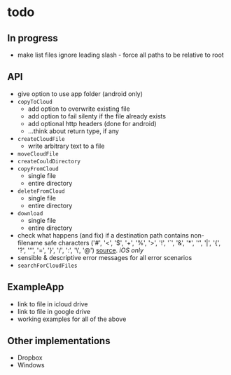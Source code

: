 # todo

## In progress

 * make list files ignore leading slash - force all paths to be relative to root
 
## API

 * give option to use app folder (android only)
 * `copyToCloud`
   * add option to overwrite existing file 
   * add option to fail silenty if the file already exists
   * add optional http headers (done for android)
   * ...think about return type, if any
 * `createCloudFile`
   * write arbitrary text to a file
 * `moveCloudFile`
 * `createCouldDirectory`
 * `copyFromCloud`
   * single file
   * entire directory
 * `deleteFromCloud`
   * single file
   * entire directory
 * `download`
   * single file
   * entire directory
 * check what happens (and fix) if a destination path contains non-filename safe characters ('#', '<', '$', '+', '%', '>', '!', '`', '&', '*', '‘', '|', '{', '?', '“', '=', '}', '/', ':', '\\', '@') [source](http://www.mtu.edu/umc/services/digital/writing/characters-avoid/).  _iOS only_
 * sensible & descriptive error messages for all error scenarios
 * `searchForCloudFiles`
 
## ExampleApp

 * link to file in icloud drive
 * link to file in google drive
 * working examples for all of the above
 
## Other implementations
 
 * Dropbox
 * Windows
